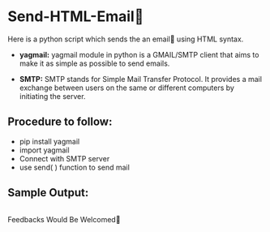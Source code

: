 # Send-HTML-Email📨
Here is a python script which sends the an email📧 using HTML syntax.
- **yagmail:**
yagmail module in python is a GMAIL/SMTP client that aims to make it as simple as possible to send emails.

- **SMTP:**
SMTP stands for Simple Mail Transfer Protocol. It provides a mail exchange between users on the same or different computers by initiating the server.
## Procedure to follow: 
- pip install yagmail
- import yagmail
- Connect with SMTP server
- use send( ) function to send mail

## Sample Output:
<p align="center"><img src=""></p>
Feedbacks Would Be Welcomed🙌
